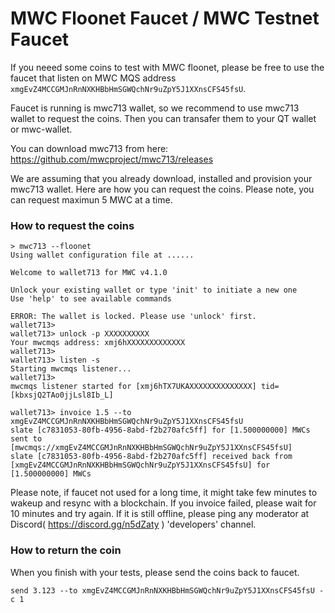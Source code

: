 # MWC Floonet Faucet / MWC Testnet Faucet

If you neeed some coins to test with MWC floonet, please be free to use the faucet that listen on MWC MQS address `xmgEvZ4MCCGMJnRnNXKHBbHmSGWQchNr9uZpY5J1XXnsCFS45fsU`.

Faucet is running is mwc713 wallet, so we recommend to use mwc713 wallet to request the coins. Then you can transafer them to your QT wallet or mwc-wallet. 

You can download mwc713 from here: https://github.com/mwcproject/mwc713/releases 

We are assuming that you already download, installed and provision your mwc713 wallet. Here are how you can request the coins. Please note, you can request maximun 5 MWC at a time.

### How to request the coins

```
> mwc713 --floonet
Using wallet configuration file at ......

Welcome to wallet713 for MWC v4.1.0

Unlock your existing wallet or type 'init' to initiate a new one
Use 'help' to see available commands

ERROR: The wallet is locked. Please use 'unlock' first.
wallet713>
wallet713> unlock -p XXXXXXXXXX
Your mwcmqs address: xmj6hXXXXXXXXXXXXX
wallet713>
wallet713> listen -s
Starting mwcmqs listener...
wallet713>
mwcmqs listener started for [xmj6hTX7UKAXXXXXXXXXXXXXX] tid=[kbxsjQ2TAo0jjLsl8Ib_L]

wallet713> invoice 1.5 --to xmgEvZ4MCCGMJnRnNXKHBbHmSGWQchNr9uZpY5J1XXnsCFS45fsU
slate [c7831053-80fb-4956-8abd-f2b270afc5ff] for [1.500000000] MWCs sent to [mwcmqs://xmgEvZ4MCCGMJnRnNXKHBbHmSGWQchNr9uZpY5J1XXnsCFS45fsU]
slate [c7831053-80fb-4956-8abd-f2b270afc5ff] received back from [xmgEvZ4MCCGMJnRnNXKHBbHmSGWQchNr9uZpY5J1XXnsCFS45fsU] for [1.500000000] MWCs
```

Please note, if faucet not used for a long time, it might take few minutes to wakeup and resync with a blockchain. If you invoice failed,
please wait for 10 minutes and try again. If it is still offline, please ping any moderator at Discord( https://discord.gg/n5dZaty ) 'developers' channel.  

### How to return the coin 

When you finish with your tests, please send the coins back to faucet. 
```
send 3.123 --to xmgEvZ4MCCGMJnRnNXKHBbHmSGWQchNr9uZpY5J1XXnsCFS45fsU -c 1
```